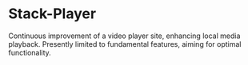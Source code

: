 # Stack-Player
Continuous improvement of a video player site, enhancing local media playback. Presently limited to fundamental features, aiming for optimal functionality.
